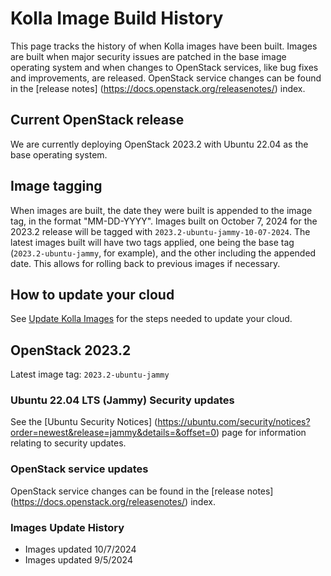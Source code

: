 # Kolla Image Build History

This page tracks the history of when Kolla images have been built. Images are
built when major security issues are patched in the base image operating system
and when changes to OpenStack services, like bug fixes and improvements, are
released. OpenStack service changes can be found in the [release notes]
(https://docs.openstack.org/releasenotes/) index.

## Current OpenStack release

We are currently deploying OpenStack 2023.2 with Ubuntu 22.04 as the base
operating system.

## Image tagging

When images are built, the date they were built is appended to the image tag, in
the format "MM-DD-YYYY". Images built on October 7, 2024 for the 2023.2 release
will be tagged with `2023.2-ubuntu-jammy-10-07-2024`. The latest images built
will have two tags applied, one being the base tag (`2023.2-ubuntu-jammy`, for
example), and the other including the appended date. This allows for rolling
back to previous images if necessary.

## How to update your cloud

See [Update Kolla Images](../operators-manual/day-2/update-kolla-images.md) for
the steps needed to update your cloud.

## OpenStack 2023.2

Latest image tag: `2023.2-ubuntu-jammy`

### Ubuntu 22.04 LTS (Jammy) Security updates

See the [Ubuntu Security Notices]
(https://ubuntu.com/security/notices?order=newest&release=jammy&details=&offset=0)
page for information relating to security updates.

### OpenStack service updates

OpenStack service changes can be found in the [release notes]
(https://docs.openstack.org/releasenotes/) index.

### Images Update History

- Images updated 10/7/2024
- Images updated 9/5/2024